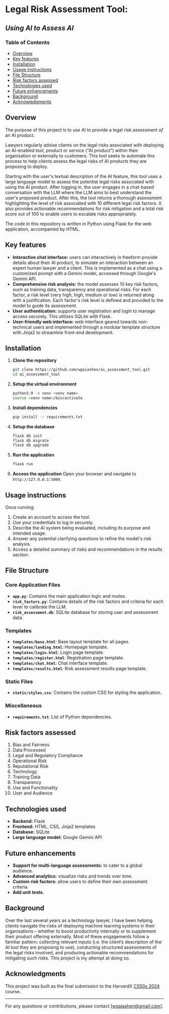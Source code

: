 # Legal Risk Assessment Tool: 
## _Using AI to Assess AI_

### Table of Contents
- [Overview](#overview)
- [Key features](#key-features)
- [Installation](#installation)
- [Usage instructions](#usage-instructions)
- [File Structure](#file-structure)
- [Risk factors assessed](#risk-factors-assessed)
- [Technologies used](#technologies-used)
- [Future enhancements](#future-enhancements)
- [Background](#background)
- [Acknowledgments](#acknowledgments)

## Overview
The purpose of this project is to _use_ AI to provide a legal risk assessment _of_ an AI product. 

Lawyers regularly advise clients on the legal risks associated with deploying an AI-enabled tool, product or service ("AI product") within their organisation or externally to customers. This tool seeks to automate this process to help clients assess the legal risks of AI products they are proposing to deploy. 

Starting with the user's textual description of the AI feature, this tool uses a large language model to assess the potential legal risks associated with using the AI product. After logging in, the user engages in a chat-based conversation with the LLM where the LLM aims to best understand the user's proposed product. After this, the tool returns a thorough assessment highlighting the level of risk associated with 10 different legal risk factors. It also provides actionable recommendations for risk mitigation and a total risk score out of 100 to enable users to escalate risks appropriately.

The code in this repository is written in Python using Flask for the web application, accompanied by HTML. 

## Key features
- **Interactive chat interface:** users can interactively in freeform provide details about their AI product, to simulate an interaction between an expert human lawyer and a client. This is implemented as a chat using a customized prompt with a Gemini model, accessed through Google's Gemini API.
- **Comprehensive risk analysis:** the model assesses 10 key risk factors, such as training data, transparency and operational risks. For each factor, a risk level (very high, high, medium or low) is returned along with a justification. Each factor's risk level is defined and provided to the model to guide its assessment.
- **User authentication:** supports user registration and login to manage access securely. This utilizes SQLite with Flask.
- **User-friendly web interface:** web interface geared towards non-technical users and implemented through a modular template structure with Jinja2 to streamline front-end development.

## Installation

1. **Clone the repository**
    ```bash
    git clone https://github.com/wgaiashen/ai_assessment_tool.git
    cd ai_assessment_tool
    ```

2. **Setup the virtual environment**
    ```bash
    python3.9 -m venv <venv name>
    source <venv name>/bin/activate
    ```

3. **Install dependencies**
    ```bash
    pip install -r requirements.txt
    ```

4. **Setup the database**
    ```bash
    flask db init
    flask db migrate
    flask db upgrade
    ```

5. **Run the application**
    ```bash
    flask run
    ```

6. **Access the application**
    Open your browser and navigate to `http://127.0.0.1:5000`.

## Usage instructions

Once running:
1. Create an account to access the tool.
2. Use your credentials to log in securely.
3. Describe the AI system being evaluated, including its purpose and intended usage.
4. Answer any potential clarifying questions to refine the model's risk analysis.
5. Access a detailed summary of risks and recommendations in the results section.

## File Structure

### Core Application Files
- **`app.py`**: Contains the main application logic and routes.
- **`risk_factors.py`**: Contains details of the risk factors and criteria for each lever to calibrate the LLM.
- **`risk_assessment.db`**: SQLite database for storing user and assessment data.

### Templates
- **`templates/base.html`**: Base layout template for all pages.
- **`templates/landing.html`**: Homepage template.
- **`templates/login.html`**: Login page template.
- **`templates/register.html`**: Registration page template.
- **`templates/chat.html`**: Chat interface template.
- **`templates/results.html`**: Risk assessment results page template.

### Static Files
- **`static/styles.css`**: Contains the custom CSS for styling the application.

### Miscellaneous
- **`requirements.txt`**: List of Python dependencies.

## Risk factors assessed
1. Bias and Fairness
2. Data Processed
3. Legal and Regulatory Compliance
4. Operational Risk
5. Reputational Risk
6. Technology
7. Training Data
8. Transparency
9. Use and Functionality
10. User and Audience

## Technologies used
- **Backend:** Flask
- **Frontend:** HTML, CSS, Jinja2 templates
- **Database:** SQLite
- **Large language model:** Google Gemini API

## Future enhancements
- **Support for multi-language assessments:** to cater to a global audience.
- **Advanced analytics:** visualize risks and trends over time.
- **Custom risk factors:** allow users to define their own assessment criteria.
- **Add unit tests.** 

## Background
Over the last several years as a technology lawyer, I have been helping clients navigate the risks of deploying machine learning systems in their organisations – whether to boost productivity internally or to supplement their product offering externally. Most of these engagements follow a familiar pattern: collecting relevant inputs (i.e. the client’s description of the AI tool they are proposing to use), conducting structured assessments of the legal risks involved, and producing actionable recommendations for mitigating such risks. This project is my attempt at doing so.

## Acknowledgments
This project was built as the final submission to the HarvardX [CS50x 2024](https://cs50.harvard.edu/x/2024/) course. 

---
For any questions or contributions, please contact [wgaiashen@gmail.com].

